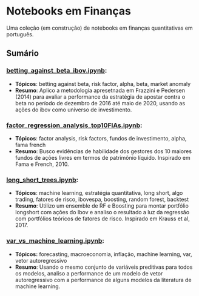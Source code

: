 # Notebooks em Finanças
Uma coleção (em construção) de notebooks em finanças quantitativas em português.

## Sumário  
### [betting_against_beta_ibov.ipynb](https://github.com/enriquemq/finance_notebooks/blob/main/betting_against_beta_ibov.ipynb):
  - **Tópicos**: betting against beta, risk factor, alpha, beta, market anomaly
  - **Resumo**: Aplico a metodologia apresetnada em Frazzini e Pedersen (2014) para avaliar a performance da estratégia de apostar contra o beta no período de dezembro de 2016 até maio de 2020, usando as ações do ibov como universo de investimento. 

### [factor_regression_analysis_top10FIAs.ipynb](https://github.com/enriquemq/finance_notebooks/blob/main/factor_regression_analysis_top10FIAs.ipynb):
  - **Tópicos**: factor analysis, risk factors, fundos de investimento, alpha, fama french
  - **Resumo**: Busco evidências de habilidade dos gestores dos 10 maiores fundos de ações livres em termos de patrimônio líquido. Inspirado em Fama e French, 2010.
  
### [long_short_trees.ipynb](https://github.com/enriquemq/finance_notebooks/blob/main/long_short_trees.ipynb):
  - **Tópicos**: machine learning, estratégia quantitativa, long short, algo trading, fatores de risco, ibovespa, boosting, random forest, backtest
  - **Resumo**: Utilizo um ensemble de RF e Boosting para montar portfólio longshort com ações do Ibov e analiso o resultado a luz da regressão com portfólios teóricos de fatores de risco. Inspirado em Krauss et al, 2017.

### [var_vs_machine_learning.ipynb](https://github.com/enriquemq/finance_notebooks/blob/main/var_vs_machine_learning.ipynb):
  - **Tópicos:** forecasting, macroeconomia, inflação, machine learning, var, vetor autoregressivo
  - **Resumo**: Usando o mesmo conjunto de variáveis preditivas para todos os modelos, analiso a performance de um modelo de vetor autoregressivo com a performance de alguns modelos da literatura de machine learning.
